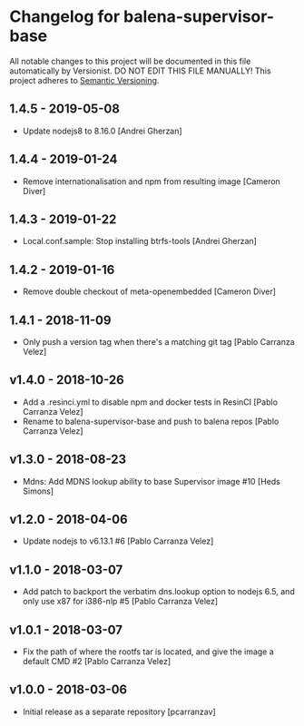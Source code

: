 # Changelog for balena-supervisor-base

All notable changes to this project will be documented in this file
automatically by Versionist. DO NOT EDIT THIS FILE MANUALLY!
This project adheres to [Semantic Versioning](http://semver.org/).

## 1.4.5 - 2019-05-08

* Update nodejs8 to 8.16.0 [Andrei Gherzan]

## 1.4.4 - 2019-01-24

* Remove internationalisation and npm from resulting image [Cameron Diver]

## 1.4.3 - 2019-01-22

* Local.conf.sample: Stop installing btrfs-tools [Andrei Gherzan]

## 1.4.2 - 2019-01-16

* Remove double checkout of meta-openembedded [Cameron Diver]

## 1.4.1 - 2018-11-09

* Only push a version tag when there's a matching git tag [Pablo Carranza Velez]

## v1.4.0 - 2018-10-26

* Add a .resinci.yml to disable npm and docker tests in ResinCI [Pablo Carranza Velez]
* Rename to balena-supervisor-base and push to balena repos [Pablo Carranza Velez]

## v1.3.0 - 2018-08-23

* Mdns: Add MDNS lookup ability to base Supervisor image #10 [Heds Simons]

## v1.2.0 - 2018-04-06

* Update nodejs to v6.13.1 #6 [Pablo Carranza Velez]

## v1.1.0 - 2018-03-07

* Add patch to backport the verbatim dns.lookup option to nodejs 6.5, and only use x87 for i386-nlp #5 [Pablo Carranza Velez]

## v1.0.1 - 2018-03-07

* Fix the path of where the rootfs tar is located, and give the image a default CMD #2 [Pablo Carranza Velez]

## v1.0.0 - 2018-03-06

* Initial release as a separate repository [pcarranzav]
